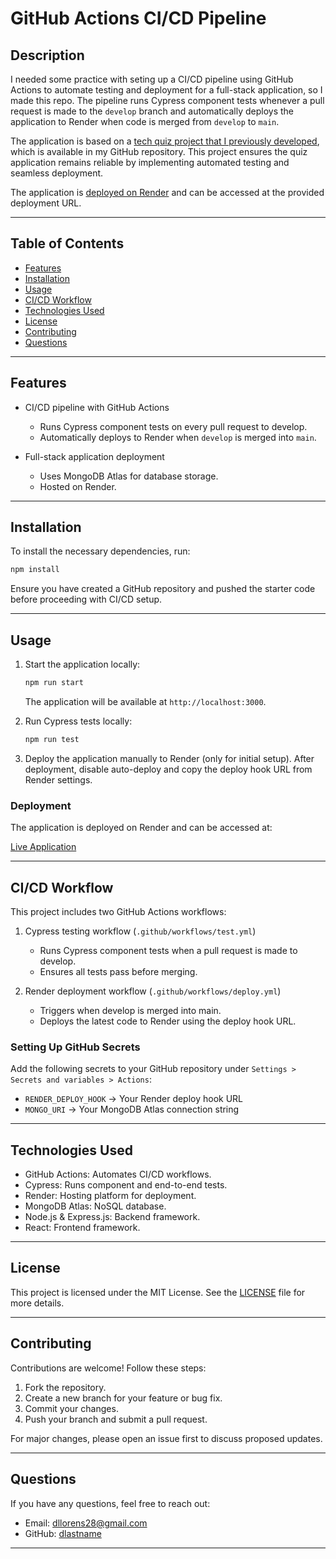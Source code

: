 # GitHub Actions CI/CD Pipeline

## Description

I needed some practice with seting up a CI/CD pipeline using GitHub Actions to automate testing and deployment for a full-stack application, so I made this repo. The pipeline runs Cypress component tests whenever a pull request is made to the `develop` branch and automatically deploys the application to Render when code is merged from `develop` to `main`.

The application is based on a [tech quiz project that I previously developed](https://github.com/dlastname/Tech-Quiz-Testing-Pratice), which is available in my GitHub repository. This project ensures the quiz application remains reliable by implementing automated testing and seamless deployment.

The application is [deployed on Render](https://ci-cd-setup-practice.onrender.com) and can be accessed at the provided deployment URL.

---

## Table of Contents

- [Features](#features)
- [Installation](#installation)
- [Usage](#usage)
- [CI/CD Workflow](#ci-cd-workflow)
- [Technologies Used](#technologies-used)
- [License](#license)
- [Contributing](#contributing)
- [Questions](#questions)

---

## Features

- CI/CD pipeline with GitHub Actions
  - Runs Cypress component tests on every pull request to develop.
  - Automatically deploys to Render when `develop` is merged into `main`.
  
- Full-stack application deployment
  - Uses MongoDB Atlas for database storage.
  - Hosted on Render.

---

## Installation

To install the necessary dependencies, run:

```bash
npm install
```

Ensure you have created a GitHub repository and pushed the starter code before proceeding with CI/CD setup.

---

## Usage

1. Start the application locally:
   ```bash
   npm run start
   ```
   The application will be available at `http://localhost:3000`.

2. Run Cypress tests locally:
   ```bash
   npm run test
   ```

3. Deploy the application manually to Render (only for initial setup). After deployment, disable auto-deploy and copy the deploy hook URL from Render settings.

### Deployment

The application is deployed on Render and can be accessed at:

[Live Application](YOUR_RENDER_DEPLOYMENT_URL)

---

## CI/CD Workflow

This project includes two GitHub Actions workflows:

1. Cypress testing workflow (`.github/workflows/test.yml`)
   - Runs Cypress component tests when a pull request is made to develop.
   - Ensures all tests pass before merging.

2. Render deployment workflow (`.github/workflows/deploy.yml`)
   - Triggers when develop is merged into main.
   - Deploys the latest code to Render using the deploy hook URL.

### Setting Up GitHub Secrets

Add the following secrets to your GitHub repository under `Settings > Secrets and variables > Actions`:

- `RENDER_DEPLOY_HOOK` → Your Render deploy hook URL
- `MONGO_URI` → Your MongoDB Atlas connection string

---

## Technologies Used

- GitHub Actions: Automates CI/CD workflows.
- Cypress: Runs component and end-to-end tests.
- Render: Hosting platform for deployment.
- MongoDB Atlas: NoSQL database.
- Node.js & Express.js: Backend framework.
- React: Frontend framework.

---

## License

This project is licensed under the MIT License. See the [LICENSE](LICENSE) file for more details.

---

## Contributing

Contributions are welcome! Follow these steps:

1. Fork the repository.
2. Create a new branch for your feature or bug fix.
3. Commit your changes.
4. Push your branch and submit a pull request.

For major changes, please open an issue first to discuss proposed updates.

---

## Questions

If you have any questions, feel free to reach out:

- Email: [dllorens28@gmail.com](mailto:dllorens28@gmail.com)
- GitHub: [dlastname](https://github.com/dlastname)

---

